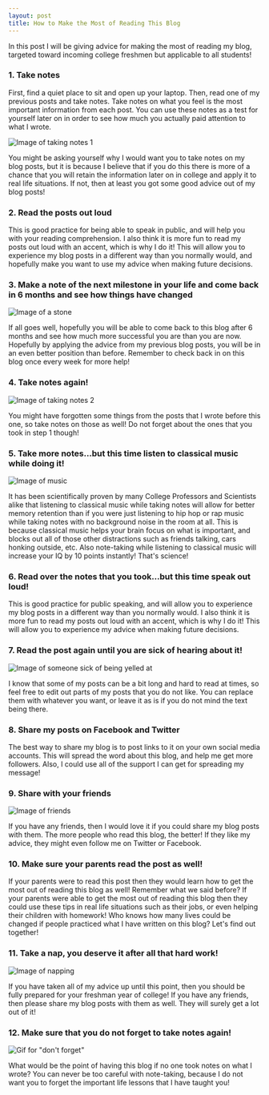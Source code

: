```yaml
---
layout: post
title: How to Make the Most of Reading This Blog
---
```


In this post I will be giving advice for making the most of reading my blog, targeted toward incoming college freshmen but applicable to all students!

### 1. Take notes

First, find a quiet place to sit and open up your laptop. Then, read one of my previous posts and take notes. Take notes on what you feel is the most important information from each post. You can use these notes as a test for yourself later on in order to see how much you actually paid attention to what I wrote.

![Image of taking notes 1](/images/how-to-make-the-most-of-reading-this-blog-notes1.jpeg)

You might be asking yourself why I would want you to take notes on my blog posts, but it is because I believe that if you do this there is more of a chance that you will retain the information later on in college and apply it to real life situations. If not, then at least you got some good advice out of my blog posts!

### 2. Read the posts out loud

This is good practice for being able to speak in public, and will help you with your reading comprehension. I also think it is more fun to read my posts out loud with an accent, which is why I do it! This will allow you to experience my blog posts in a different way than you normally would, and hopefully make you want to use my advice when making future decisions.

### 3. Make a note of the next milestone in your life and come back in 6 months and see how things have changed

![Image of a stone](/images/how-to-make-the-most-of-reading-this-blog-stone.jpeg)

If all goes well, hopefully you will be able to come back to this blog after 6 months and see how much more successful you are than you are now. Hopefully by applying the advice from my previous blog posts, you will be in an even better position than before. Remember to check back in on this blog once every week for more help!

### 4. Take notes again!

![Image of taking notes 2](/images/how-to-make-the-most-of-reading-this-blog-notes2.jpeg)

You might have forgotten some things from the posts that I wrote before this one, so take notes on those as well! Do not forget about the ones that you took in step 1 though!

### 5. Take more notes…but this time listen to classical music while doing it!

![Image of music](/images/how-to-make-the-most-of-reading-this-blog-music.jpeg)

It has been scientifically proven by many College Professors and Scientists alike that listening to classical music while taking notes will allow for better memory retention than if you were just listening to hip hop or rap music while taking notes with no background noise in the room at all. This is because classical music helps your brain focus on what is important, and blocks out all of those other distractions such as friends talking, cars honking outside, etc. Also note-taking while listening to classical music will increase your IQ by 10 points instantly! That's science!

### 6. Read over the notes that you took…but this time speak out loud!

This is good practice for public speaking, and will allow you to experience my blog posts in a different way than you normally would. I also think it is more fun to read my posts out loud with an accent, which is why I do it! This will allow you to experience my advice when making future decisions.

### 7. Read the post again until you are sick of hearing about it!

![Image of someone sick of being yelled at](/images/how-to-make-the-most-of-reading-this-blog-sick.jpeg)

I know that some of my posts can be a bit long and hard to read at times, so feel free to edit out parts of my posts that you do not like. You can replace them with whatever you want, or leave it as is if you do not mind the text being there.

### 8. Share my posts on Facebook and Twitter

The best way to share my blog is to post links to it on your own social media accounts. This will spread the word about this blog, and help me get more followers. Also, I could use all of the support I can get for spreading my message!

### 9. Share with your friends

![Image of friends](/images/how-to-make-the-most-of-reading-this-blog-friends.jpeg)

If you have any friends, then I would love it if you could share my blog posts with them. The more people who read this blog, the better! If they like my advice, they might even follow me on Twitter or Facebook.

### 10. Make sure your parents read the post as well!

If your parents were to read this post then they would learn how to get the most out of reading this blog as well! Remember what we said before? If your parents were able to get the most out of reading this blog then they could use these tips in real life situations such as their jobs, or even helping their children with homework! Who knows how many lives could be changed if people practiced what I have written on this blog? Let's find out together!

### 11. Take a nap, you deserve it after all that hard work!

![Image of napping](/images/how-to-make-the-most-of-reading-this-blog-nap.jpeg)

If you have taken all of my advice up until this point, then you should be fully prepared for your freshman year of college! If you have any friends, then please share my blog posts with them as well. They will surely get a lot out of it!

### 12. Make sure that you do not forget to take notes again!

![Gif for "don't forget"](/images/how-to-make-the-most-of-reading-this-blog-dont-forget.gif)

What would be the point of having this blog if no one took notes on what I wrote? You can never be too careful with note-taking, because I do not want you to forget the important life lessons that I have taught you!
